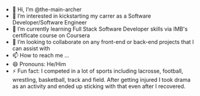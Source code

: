- 👋 Hi, I’m @the-main-archer
- 👀 I’m interested in kickstarting my carrer as a Software Developer/Software Engineer
- 🌱 I’m currently learning Full Stack Software Developer skills via IMB's certificate course on Coursera
- 💞️ I’m looking to collaborate on any front-end or back-end projects that I can assist with
- 📫 How to reach me ...
- 😄 Pronouns: He/Him
- ⚡ Fun fact: I competed in a lot of sports including lacrosse, football, wrestling, basketball, track and field. After getting injured I took drama as an activity and ended up sticking with that even after I recovered.

<!---
the-main-archer/the-main-archer is a ✨ special ✨ repository because its `README.md` (this file) appears on your GitHub profile.
You can click the Preview link to take a look at your changes.
--->
